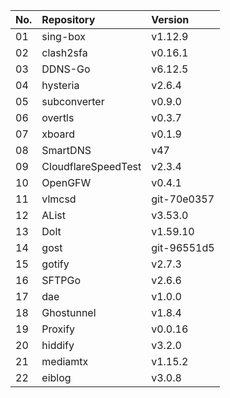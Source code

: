 | No. | Repository | Version |
| --- | :--------- | :------ |
| 01 | sing-box | v1.12.9 |
| 02 | clash2sfa | v0.16.1 |
| 03 | DDNS-Go | v6.12.5 |
| 04 | hysteria | v2.6.4 |
| 05 | subconverter | v0.9.0 |
| 06 | overtls | v0.3.7 |
| 07 | xboard | v0.1.9 |
| 08 | SmartDNS | v47 |
| 09 | CloudflareSpeedTest | v2.3.4 |
| 10 | OpenGFW | v0.4.1 |
| 11 | vlmcsd | git-70e0357 |
| 12 | AList | v3.53.0 |
| 13 | Dolt | v1.59.10 |
| 14 | gost | git-96551d5 |
| 15 | gotify | v2.7.3 |
| 16 | SFTPGo | v2.6.6 |
| 17 | dae | v1.0.0 |
| 18 | Ghostunnel | v1.8.4 |
| 19 | Proxify | v0.0.16 |
| 20 | hiddify | v3.2.0 |
| 21 | mediamtx | v1.15.2 |
| 22 | eiblog | v3.0.8 |
